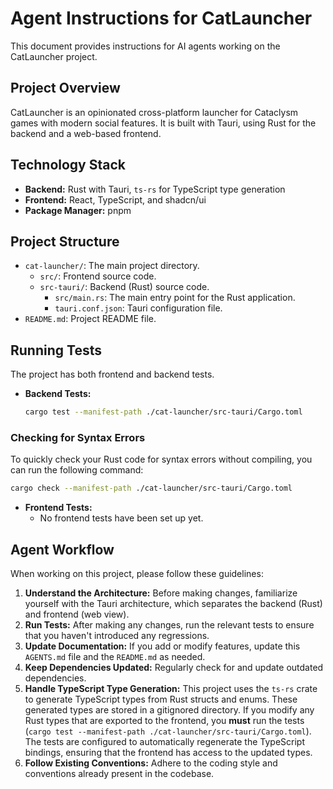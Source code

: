 # Agent Instructions for CatLauncher

This document provides instructions for AI agents working on the CatLauncher project.

## Project Overview

CatLauncher is an opinionated cross-platform launcher for Cataclysm games with modern social features. It is built with Tauri, using Rust for the backend and a web-based frontend.

## Technology Stack

- **Backend:** Rust with Tauri, `ts-rs` for TypeScript type generation
- **Frontend:** React, TypeScript, and shadcn/ui
- **Package Manager:** pnpm

## Project Structure

- `cat-launcher/`: The main project directory.
  - `src/`: Frontend source code.
  - `src-tauri/`: Backend (Rust) source code.
    - `src/main.rs`: The main entry point for the Rust application.
    - `tauri.conf.json`: Tauri configuration file.
- `README.md`: Project README file.


## Running Tests

The project has both frontend and backend tests.

- **Backend Tests:**
  ```bash
  cargo test --manifest-path ./cat-launcher/src-tauri/Cargo.toml
  ```

### Checking for Syntax Errors
To quickly check your Rust code for syntax errors without compiling, you can run the following command:
  ```bash
  cargo check --manifest-path ./cat-launcher/src-tauri/Cargo.toml
  ```

- **Frontend Tests:**
  - No frontend tests have been set up yet.

## Agent Workflow

When working on this project, please follow these guidelines:

1.  **Understand the Architecture:** Before making changes, familiarize yourself with the Tauri architecture, which separates the backend (Rust) and frontend (web view).
2.  **Run Tests:** After making any changes, run the relevant tests to ensure that you haven't introduced any regressions.
3.  **Update Documentation:** If you add or modify features, update this `AGENTS.md` file and the `README.md` as needed.
4.  **Keep Dependencies Updated:** Regularly check for and update outdated dependencies.
5.  **Handle TypeScript Type Generation:** This project uses the `ts-rs` crate to generate TypeScript types from Rust structs and enums. These generated types are stored in a gitignored directory. If you modify any Rust types that are exported to the frontend, you **must** run the tests (`cargo test --manifest-path ./cat-launcher/src-tauri/Cargo.toml`). The tests are configured to automatically regenerate the TypeScript bindings, ensuring that the frontend has access to the updated types.
6.  **Follow Existing Conventions:** Adhere to the coding style and conventions already present in the codebase.